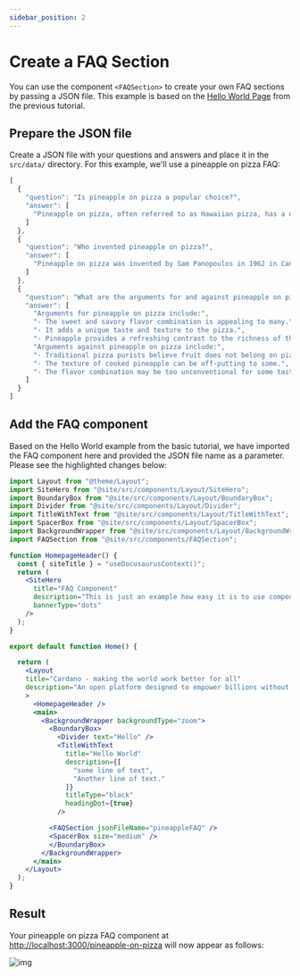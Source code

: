 ```yaml
---
sidebar_position: 2
---
```


# Create a FAQ Section

You can use the component `<FAQSection>` to create your own FAQ sections by passing a JSON file. This example is based on the [Hello World Page](/docs/tutorial/create-a-page#add-more-components) from the previous tutorial.

## Prepare the JSON file

Create a JSON file with your questions and answers and place it in the `src/data/` directory. For this example, we'll use a pineapple on pizza FAQ:

```js title="src/data/pineappleFAQ.json"
[
  {
    "question": "Is pineapple on pizza a popular choice?",
    "answer": [
      "Pineapple on pizza, often referred to as Hawaiian pizza, has a divided fan base. Some people love the sweet and savory combination, while others are staunchly opposed to it. Despite the controversy, it remains a popular choice in many pizzerias around the world."
    ]
  },
  {
    "question": "Who invented pineapple on pizza?",
    "answer": [
      "Pineapple on pizza was invented by Sam Panopoulos in 1962 in Canada. He decided to add canned pineapple to pizza as an experiment, and it surprisingly became a hit with customers."
    ]
  },
  {
    "question": "What are the arguments for and against pineapple on pizza?",
    "answer": [
      "Arguments for pineapple on pizza include:",
      "- The sweet and savory flavor combination is appealing to many.",
      "- It adds a unique taste and texture to the pizza.",
      "- Pineapple provides a refreshing contrast to the richness of the cheese and other toppings.",
      "Arguments against pineapple on pizza include:",
      "- Traditional pizza purists believe fruit does not belong on pizza.",
      "- The texture of cooked pineapple can be off-putting to some.",
      "- The flavor combination may be too unconventional for some tastes."
    ]
  }
]

```

## Add the FAQ component

Based on the Hello World example from the basic tutorial, we have imported the FAQ component here and provided the JSON file name as a parameter. Please see the highlighted changes below:

```jsx {8,43} title="src/pages/pinapple-on-pizza.js"
import Layout from "@theme/Layout";
import SiteHero from "@site/src/components/Layout/SiteHero";
import BoundaryBox from "@site/src/components/Layout/BoundaryBox";
import Divider from "@site/src/components/Layout/Divider";
import TitleWithText from "@site/src/components/Layout/TitleWithText";
import SpacerBox from "@site/src/components/Layout/SpacerBox";
import BackgroundWrapper from "@site/src/components/Layout/BackgroundWrapper";
import FAQSection from "@site/src/components/FAQSection";

function HomepageHeader() {
  const { siteTitle } = "useDocusaurusContext()";
  return (
    <SiteHero
      title="FAQ Component"
      description="This is just an example how easy it is to use components."
      bannerType="dots"
    />
  );
}

export default function Home() {

  return (
    <Layout
    title="Cardano - making the world work better for all"
    description="An open platform designed to empower billions without economic identity by offering decentralized applications for managing identity, value, and governance."
    >
      <HomepageHeader />
      <main>
        <BackgroundWrapper backgroundType="zoom">
          <BoundaryBox>
            <Divider text="Hello" />
            <TitleWithText 
              title="Hello World"
              description={[
                "some line of text",
                "Another line of text."
              ]}
              titleType="black"
              headingDot={true}
            />

          <FAQSection jsonFileName="pineappleFAQ" />
          <SpacerBox size="medium" />
          </BoundaryBox>
        </BackgroundWrapper>
      </main>
    </Layout>
  );
}

```

## Result

Your pineapple on pizza FAQ component at [http://localhost:3000/pineapple-on-pizza](http://localhost:3000/pineapple-on-pizza) will now appear as follows:

![img](/img/docs/tutorial/tutorial-step-3.jpg)